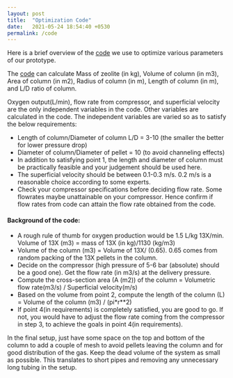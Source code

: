 ```yaml
---
layout: post
title:  "Optimization Code"
date:   2021-05-24 18:54:40 +0530
permalink: /code
---
```

Here is a brief overview of the [code](https://github.com/navneeth824/O2_conc_optimization/blob/master/O2%20calculation.py) we use to optimize various parameters of our prototype. 

The [code](https://github.com/navneeth824/O2_conc_optimization/blob/master/O2%20calculation.py) can calculate Mass of zeolite (in kg), Volume of column (in m3), Area of column (in m2), Radius of column (in m), Length of column (in m), and L/D ratio of column.  

Oxygen output(L/min), flow rate from compressor, and superficial velocity are the only independent variables in the code. Other variables are calculated in the code. The independent variables are varied so as to satisfy the below requirements:  
- Length of column/Diameter of column L/D = 3-10 (the smaller the better for lower pressure drop)
- Diameter of column/Diameter of pellet = 10 (to avoid channeling effects)
- In addition to satisfying point 1, the length and diameter of column must be practically feasible and your judgement should be used here.
- The superficial velocity should be between 0.1-0.3 m/s. 0.2 m/s is a reasonable choice according to some experts.
- Check your compressor specifications before deciding flow rate. Some flowrates maybe unattainable on your compressor. Hence confirm if flow rates from code can attain the flow rate obtained from the code.  

#### Background of the code:
- A rough rule of thumb for oxygen production would be 1.5 L/kg 13X/min. Volume of 13X (m3) = mass of 13X (in kg)/1130 (kg/m3)
- Volume of the column (m3) = Volume of 13X/ (0.65). 0.65 comes from random packing of the 13X pellets in the column.
- Decide on the compressor (high pressure of 5-6 bar (absolute) should be a good one). Get the flow rate (in m3/s) at the delivery pressure.
- Compute the cross-section area (A (m2)) of the column = Volumetric flow rate(m3/s) / Superficial velocity(m/s)
- Based on the volume from point 2, compute the length of the column (L) = Volume of the column (m3) / (pi*r**2)
- If point 4(in requirements) is completely satisfied, you are good to go. If not, you would have to adjust the flow rate coming from the compressor in step 3, to achieve the goals in point 4(in requirements).  

In the final setup, just have some space on the top and bottom of the column to add a couple of mesh to avoid pellets leaving the column and for good distribution of the gas.
Keep the dead volume of the system as small as possible. This translates to short pipes and removing any unnecessary long tubing in the setup.



